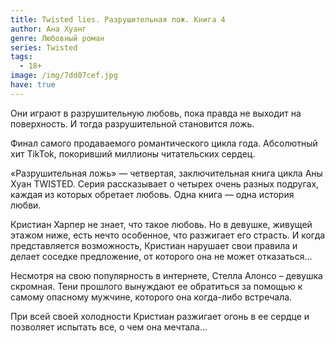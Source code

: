 ```yaml
---
title: Twisted lies. Разрушительная лож. Книга 4
author: Ана Хуанг
genre: Любовный роман
series: Twisted
tags:
  - 18+
image: /img/7dd07cef.jpg
have: true
---
```

Они играют в разрушительную любовь, пока правда не выходит на поверхность. И тогда разрушительной становится ложь.

Финал самого продаваемого романтического цикла года. Абсолютный хит TikTok, покоривший миллионы читательских сердец.

«Разрушительная ложь» — четвертая, заключительная книга цикла Аны Хуан TWISTED. Серия рассказывает о четырех очень разных подругах, каждая из которых обретает любовь. Одна книга — одна история любви.

Кристиан Харпер не знает, что такое любовь. Но в девушке, живущей этажом ниже, есть нечто особенное, что разжигает его страсть. И когда представляется возможность, Кристиан нарушает свои правила и делает соседке предложение, от которого она не может отказаться…

Несмотря на свою популярность в интернете, Стелла Алонсо – девушка скромная. Тени прошлого вынуждают ее обратиться за помощью к самому опасному мужчине, которого она когда-либо встречала.

При всей своей холодности Кристиан разжигает огонь в ее сердце и позволяет испытать все, о чем она мечтала…